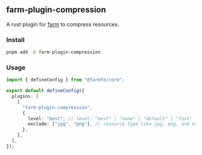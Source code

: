 ## farm-plugin-compression

A rust plugin for [farm](https://github.com/farm-fe/farm) to compress resources.

### Install

```bash
pnpm add -D farm-plugin-compression
```

### Usage

```ts
import { defineConfig } from "@farmfe/core";

export default defineConfig({
  plugins: [
    [
      "farm-plugin-compression",
      {
        level: "best", // level: "best" | "none" | "default" | "fast"
        exclude: ["jpg", "png"], // resource type like jpg, png, and others generate in dist
      },
    ],
  ],
});
```
